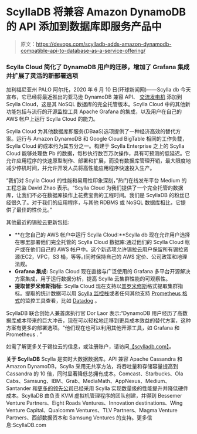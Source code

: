 # ScyllaDB 将兼容 Amazon DynamoDB 的 API 添加到数据库即服务产品中

> 原文：<https://devops.com/scylladb-adds-amazon-dynamodb-compatible-api-to-database-as-a-service-offering/>

### Scylla Cloud 简化了 DynamoDB 用户的迁移，增加了 Grafana 集成并扩展了灵活的新部署选项

加利福尼亚州 PALO 阿尔托，2020 年 6 月 10 日(环球新闻网)——Scylla db 今天宣布，它已经将最近推出的亚马逊 DynamoDB 兼容 API、 [交流发电机](https://www.globenewswire.com/Tracker?data=OqrcwowT2kOxdNDxWO_H1CeUt3uatvT63r81h_bUjTGf0ruO-_mGW81sse1htFiqeUkFEqaPfRfRk6DJqNWD9BhM7UfIWCAtdKeNVA1S5nI=) 添加到 Scylla Cloud，这是其 NoSQL 数据库的完全托管版本。Scylla Cloud 中的其他新功能包括与流行的开源监控工具 Apache Grafana 的集成，以及用户在自己的 AWS 帐户上运行 Scylla Cloud 的能力。

Scylla Cloud 为其他数据库即服务(DBaaS)选项提供了一种经济高效的替代方案。运行与 Amazon DynamoDB 和 Google Cloud BigTable 相同的工作负载，Scylla Cloud 的成本约为其五分之一。构建于 Scylla Enterprise 之上的 Scylla Cloud 能够处理数 Pb 的数据，每秒执行数百万次操作，具有可预测的低延迟。它允许应用程序的快速原型制作、部署和扩展，而没有数据库管理开销，最大限度地减少停机时间，并允许开发人员将高性能应用程序快速投入生产。

“我们对 Scylla Cloud 的性能和易用性印象深刻，”热门在线发布平台 Medium 的工程总监 David Zhao 表示。“Scylla Cloud 为我们提供了一个完全托管的数据库，让我们不必在数据库操作上花费宝贵的工程时间。我们是 ScyllaDB 的粉丝已经很久了。对于我们的应用程序，与其他 RDBMS 或 NoSQL 数据库相比，它提供了最佳的性价比。”

其他最近的锡拉云更新包括:

*   **在您自己的 AWS 帐户中运行 Scylla Cloud:**Scylla db 现在允许用户选择在哪里部署他们完全托管的 Scylla Cloud 数据库:通过他们的 Scylla Cloud 帐户或在他们自己的 AWS 帐户中。这个新选项允许锡拉云用户保留所有锡拉资源(EC2，VPC，S3 桶，等等。)同时保持自己的 AWS 定价、公司政策和地理法规。
*   **Grafana 集成:** Scylla Cloud 现在直接与广泛使用的 Grafana 多平台开源解决方案集成，用于运行数据分析，提高 Scylla 云集群性能的可观察性。
*   **提取普罗米修斯指标:** Scylla Cloud 现在支持以[普罗米修斯](https://prometheus.io/)格式提取集群指标。提取的统计数据可以用 [Scylla 监控栈](https://docs.scylladb.com/operating-scylla/monitoring/)或者任何其他支持 [Prometheus 格式](https://github.com/prometheus/docs/blob/master/content/docs/instrumenting/exposition_formats.md)的监控工具查看，比如 [Datadog](https://www.datadoghq.com/blog/monitor-scylla-with-datadog/) 。

ScyllaDB 联合创始人兼首席执行官 Dor Laor 表示:“DynamoDB 用户经历了高数据库成本带来的巨大冲击，现在可以轻松地迁移到更具成本效益的替代方案，这种方案有更多的部署选项。"他们现在也可以利用其他开源工具，如 Grafana 和 Prometheus . "

如需了解更多关于锡拉云的信息，或注册账户，请访问[【scylladb.com】](https://www.globenewswire.com/Tracker?data=tFnSmFVN2uwKgkyqTqGMPMO_87oFh6WChyDs3kdy1VsNm7Mi7DyHx7RzmaxLdxbERd-cUZqwtfWhj-Pa3dTPuA==)。

**关于 ScyllaDB**
Scylla 是实时大数据数据库。API 兼容 Apache Cassandra 和 Amazon DynamoDB，Scylla 采用无共享方法，将吞吐量和存储容量提高到 Cassandra 的 10 倍，同时显著降低总拥有成本。Comcast、Starbucks、Ola Cabs、Samsung、IBM、Grab、MediaMath、AppNexus、Medium、Santander 和[更多的领先公司](https://www.globenewswire.com/Tracker?data=GZfZQg8cnFdl1uzt82ZrTRu_5vFnm3iGJ_GsMGEuFj5o2Uk9qzkdLLQ4LYzkfcOEuQ7Y08VJxDlHcvBgmaSwJgA9mbiCLHVgmHAuMa_tNq58PIzOtE1sWwjhrs6amC9J)已经采用 Scylla 实现数量级的性能提升并降低硬件成本。ScyllaDB 由负责 KVM 虚拟机管理程序的团队创建，并得到 Bessemer Venture Partners、Eight Roads Ventures、Innovation destinations、Wing Venture Capital、Qualcomm Ventures、TLV Partners、Magma Venture Partners、西部数据资本和 Samsung Ventures 的支持。更多信息:ScyllaDB.com